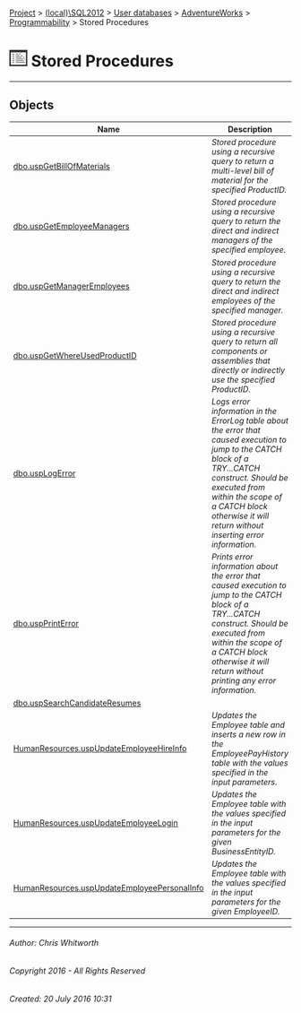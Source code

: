 #### 

[Project](../../../../../index.md) > [(local)\\SQL2012](../../../../index.md) > [User databases](../../../index.md) > [AdventureWorks](../../index.md) > [Programmability](../index.md) > Stored Procedures

# ![Stored Procedures](../../../../../Images/StoredProcedure32.png) Stored Procedures

---

## <a name="#objects"></a>Objects

| Name | Description |
|---|---|
| [dbo.uspGetBillOfMaterials](uspGetBillOfMaterials.md) | _Stored procedure using a recursive query to return a multi-level bill of material for the specified ProductID._ |
| [dbo.uspGetEmployeeManagers](uspGetEmployeeManagers.md) | _Stored procedure using a recursive query to return the direct and indirect managers of the specified employee._ |
| [dbo.uspGetManagerEmployees](uspGetManagerEmployees.md) | _Stored procedure using a recursive query to return the direct and indirect employees of the specified manager._ |
| [dbo.uspGetWhereUsedProductID](uspGetWhereUsedProductID.md) | _Stored procedure using a recursive query to return all components or assemblies that directly or indirectly use the specified ProductID._ |
| [dbo.uspLogError](uspLogError.md) | _Logs error information in the ErrorLog table about the error that caused execution to jump to the CATCH block of a TRY...CATCH construct. Should be executed from within the scope of a CATCH block otherwise it will return without inserting error information._ |
| [dbo.uspPrintError](uspPrintError.md) | _Prints error information about the error that caused execution to jump to the CATCH block of a TRY...CATCH construct. Should be executed from within the scope of a CATCH block otherwise it will return without printing any error information._ |
| [dbo.uspSearchCandidateResumes](uspSearchCandidateResumes.md) |  |
| [HumanResources.uspUpdateEmployeeHireInfo](uspUpdateEmployeeHireInfo.md) | _Updates the Employee table and inserts a new row in the EmployeePayHistory table with the values specified in the input parameters._ |
| [HumanResources.uspUpdateEmployeeLogin](uspUpdateEmployeeLogin.md) | _Updates the Employee table with the values specified in the input parameters for the given BusinessEntityID._ |
| [HumanResources.uspUpdateEmployeePersonalInfo](uspUpdateEmployeePersonalInfo.md) | _Updates the Employee table with the values specified in the input parameters for the given EmployeeID._ |


---

###### Author:  Chris Whitworth

###### Copyright 2016 - All Rights Reserved

###### Created: 20 July 2016 10:31

